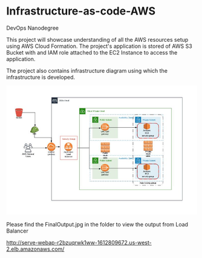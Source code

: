 # Infrastructure-as-code-AWS
DevOps Nanodegree

This project will showcase understanding of all the AWS resources setup using AWS Cloud Formation. The project's application is stored of AWS S3 Bucket with and IAM role attached to the EC2 Instance to access the application. 

The project also contains infrastructure diagram using which the infrastructure is developed. 

![screenshot](AWS-CloudFormation-Infra.jpg)

Please find the FinalOutput.jpg in the folder to view the output from Load Balancer 

http://serve-webap-r2bzuqrwk1ww-1612809672.us-west-2.elb.amazonaws.com/
